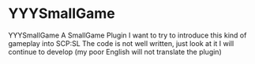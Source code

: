 # YYYSmallGame
YYYSmallGame
A SmallGame Plugin
I want to try to introduce this kind of gameplay into SCP:SL
The code is not well written, just look at it
I will continue to develop (my poor English will not translate the plugin)
